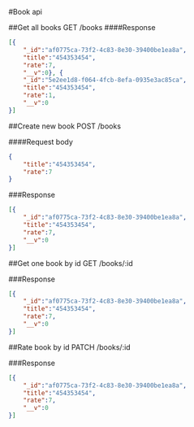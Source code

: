 #Book api

##Get all books
GET /books
####Response
```json
[{
    "_id":"af0775ca-73f2-4c83-8e30-39400be1ea8a",
    "title":"454353454",
    "rate":7,
    "__v":0}, {
    "_id":"5e2ee1d8-f064-4fcb-8efa-0935e3ac85ca",
    "title":"454353454",
    "rate":1,
    "__v":0
}]
```
##Create new book
POST /books

####Request body
```json
{
    "title":"454353454",
    "rate":7
}
```

###Response
```json
[{
    "_id":"af0775ca-73f2-4c83-8e30-39400be1ea8a",
    "title":"454353454",
    "rate":7,
    "__v":0
}]
```
##Get one book by id
GET /books/:id

###Response
```json
[{
    "_id":"af0775ca-73f2-4c83-8e30-39400be1ea8a",
    "title":"454353454",
    "rate":7,
    "__v":0
}]
```

##Rate book by id
PATCH /books/:id

###Response
```json
[{
    "_id":"af0775ca-73f2-4c83-8e30-39400be1ea8a",
    "title":"454353454",
    "rate":7,
    "__v":0
}]
```